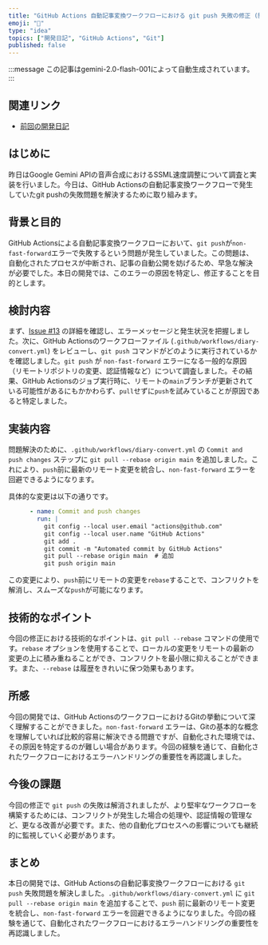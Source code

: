 ```yaml
---
title: "GitHub Actions 自動記事変換ワークフローにおける git push 失敗の修正 (開発日記 No.119)"
emoji: "🔧"
type: "idea"
topics: ["開発日記", "GitHub Actions", "Git"]
published: false
---
```


:::message
この記事はgemini-2.0-flash-001によって自動生成されています。
:::

## 関連リンク

- [前回の開発日記](https://zenn.dev/centervil/articles/2025-06-26_118_dev-diary)

## はじめに

昨日はGoogle Gemini APIの音声合成におけるSSML速度調整について調査と実装を行いました。今日は、GitHub Actionsの自動記事変換ワークフローで発生していたgit pushの失敗問題を解決するために取り組みます。

## 背景と目的

GitHub Actionsによる自動記事変換ワークフローにおいて、`git push`が`non-fast-forward`エラーで失敗するという問題が発生していました。この問題は、自動化されたプロセスが中断され、記事の自動公開を妨げるため、早急な解決が必要でした。本日の開発では、このエラーの原因を特定し、修正することを目的とします。

## 検討内容

まず、[Issue #13](https://github.com/centervil/Docs/issues/13) の詳細を確認し、エラーメッセージと発生状況を把握しました。次に、GitHub Actionsのワークフローファイル (`.github/workflows/diary-convert.yml`) をレビューし、`git push` コマンドがどのように実行されているかを確認しました。`git push` が `non-fast-forward` エラーになる一般的な原因（リモートリポジトリの変更、認証情報など）について調査しました。その結果、GitHub Actionsのジョブ実行時に、リモートの`main`ブランチが更新されている可能性があるにもかかわらず、`pull`せずに`push`を試みていることが原因であると特定しました。

## 実装内容

問題解決のために、`.github/workflows/diary-convert.yml` の `Commit and push changes` ステップに `git pull --rebase origin main` を追加しました。これにより、`push`前に最新のリモート変更を統合し、`non-fast-forward` エラーを回避できるようになります。

具体的な変更は以下の通りです。

```yaml
      - name: Commit and push changes
        run: |
          git config --local user.email "actions@github.com"
          git config --local user.name "GitHub Actions"
          git add .
          git commit -m "Automated commit by GitHub Actions"
          git pull --rebase origin main  # 追加
          git push origin main
```

この変更により、`push`前にリモートの変更を`rebase`することで、コンフリクトを解消し、スムーズな`push`が可能になります。

## 技術的なポイント

今回の修正における技術的なポイントは、`git pull --rebase` コマンドの使用です。`rebase` オプションを使用することで、ローカルの変更をリモートの最新の変更の上に積み重ねることができ、コンフリクトを最小限に抑えることができます。また、`--rebase` は履歴をきれいに保つ効果もあります。

## 所感

今回の開発では、GitHub ActionsのワークフローにおけるGitの挙動について深く理解することができました。`non-fast-forward` エラーは、Gitの基本的な概念を理解していれば比較的容易に解決できる問題ですが、自動化された環境では、その原因を特定するのが難しい場合があります。今回の経験を通じて、自動化されたワークフローにおけるエラーハンドリングの重要性を再認識しました。

## 今後の課題

今回の修正で `git push` の失敗は解消されましたが、より堅牢なワークフローを構築するためには、コンフリクトが発生した場合の処理や、認証情報の管理など、更なる改善が必要です。また、他の自動化プロセスへの影響についても継続的に監視していく必要があります。

## まとめ

本日の開発では、GitHub Actionsの自動記事変換ワークフローにおける `git push` 失敗問題を解決しました。`.github/workflows/diary-convert.yml` に `git pull --rebase origin main` を追加することで、`push` 前に最新のリモート変更を統合し、`non-fast-forward` エラーを回避できるようになりました。今回の経験を通じて、自動化されたワークフローにおけるエラーハンドリングの重要性を再認識しました。